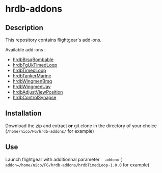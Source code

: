 hrdb-addons
================================================================================

Description
-----------

This repository contains flightgear's add-ons.

Available add-ons :

- [hrdbBrsqBombable](hrdbBrsqBombable-1.0.1/README.md)
- [hrdbFgUkTimedLoop](hrdbFgUkTimedLoop-1.0.1/README.md)
- [hrdbTimedLoop](hrdbTimedLoop-1.0.1/README.md)
- [hrdbTankerMarine](hrdbTankerMarine-1.0.1/README.md)
- [hrdbWingmenBrsq](hrdbWingmenBrsq-1.0.1/README.md)
- [hrdbWingmenUav](hrdbWingmenUav-1.0.1/README.md)
- [hrdbAdjustViewPosition](hrdbAdjustViewPosition-1.0.0/README.md)
- [hrdbControlSynapse](hrdbControlSynapse-1.0.1/README.md)


Installation
------------

Download the zip and extract **or** git clone in the directory of your choice (`/home/nico/FG/hrdb-addons/` for example)


Use
------

Launch flightgear with additionnal parameter `--addon=` (`--addon=/home/nico/FG/hrdb-addons/hrdbTimedLoop-1.0.0` for example)




